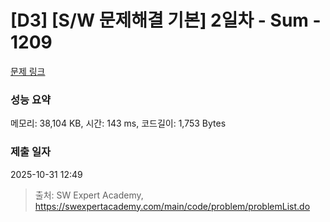 # [D3] [S/W 문제해결 기본] 2일차 - Sum - 1209 

[문제 링크](https://swexpertacademy.com/main/code/problem/problemDetail.do?contestProbId=AV13_BWKACUCFAYh) 

### 성능 요약

메모리: 38,104 KB, 시간: 143 ms, 코드길이: 1,753 Bytes

### 제출 일자

2025-10-31 12:49



> 출처: SW Expert Academy, https://swexpertacademy.com/main/code/problem/problemList.do
